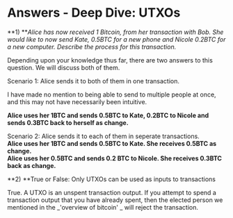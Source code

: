 # Answers - Deep Dive: UTXOs

**1\) **_Alice has now received 1 Bitcoin, from her transaction with Bob. She would like to now send Kate, 0.5BTC for a new phone and Nicole 0.2BTC for a new computer. Describe the process for this transaction._

Depending upon your knowledge thus far, there are two answers to this question. We will discuss both of them.

Scenario 1: Alice sends it to both of them in one transaction.

I have made no mention to being able to send to multiple people at once, and this may not have necessarily been intuitive.

**Alice uses her 1BTC and sends 0.5BTC to Kate, 0.2BTC to Nicole and sends 0.3BTC back to herself as change.**

Scenario 2: Alice sends it to each of them in seperate transactions.  
**Alice uses her 1BTC and sends 0.5BTC to Kate. She receives 0.5BTC as change.  
Alice uses her 0.5BTC and sends 0.2 BTC to Nicole. She receives 0.3BTC back as change.**

**2\) **True or False: Only UTXOs can be used as inputs to transactions

True. A UTXO is an unspent transaction output. If you attempt to spend a transaction output that you have already spent, then the elected person we mentioned in the _'overview of bitcoin' _ will reject the transaction.

